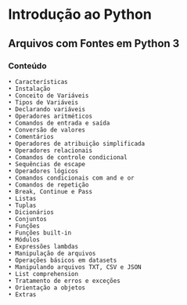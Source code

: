 # Introdução ao Python
## Arquivos com Fontes em Python 3
### Conteúdo
      
    • Características 
    • Instalação 
    • Conceito de Variáveis 
    • Tipos de Variáveis
    • Declarando variáveis
    • Operadores aritméticos
    • Comandos de entrada e saída
    • Conversão de valores
    • Comentários
    • Operadores de atribuição simplificada
    • Operadores relacionais    
    • Comandos de controle condicional
    • Sequências de escape
    • Operadores lógicos
    • Comandos condicionais com and e or
    • Comandos de repetição    
    • Break, Continue e Pass
    • Listas 
    • Tuplas
    • Dicionários
    • Conjuntos
    • Funções
    • Funções built-in
    • Módulos
    • Expressões lambdas
    • Manipulação de arquivos
    • Operações básicos em datasets
    • Manipulando arquivos TXT, CSV e JSON
    • List comprehension
    • Tratamento de erros e exceções
    • Orientação a objetos
    • Extras
    

